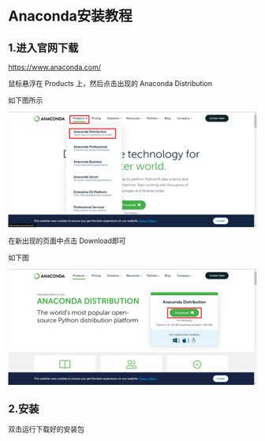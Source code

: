 # Anaconda安装教程

## 1.进入官网下载

https://www.anaconda.com/

鼠标悬浮在 Products 上，然后点击出现的 Anaconda Distribution

如下图所示

![image-20220616003800246](https://raw.githubusercontent.com/Lucid1ty/images/main/picture/image-20220616003800246.png)

在新出现的页面中点击 Download即可

如下图

![image-20220616003923351](https://raw.githubusercontent.com/Lucid1ty/images/main/picture/image-20220616003923351.png)

## 2.安装

双击运行下载好的安装包







